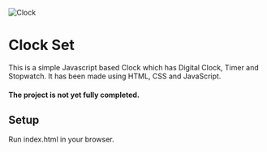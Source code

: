 ![Clock](https://github.com/satvikkaurav/NoobCC-Projects/blob/main/icon.ico?raw=true)
# Clock Set
This is a simple Javascript based Clock which has Digital Clock, Timer and Stopwatch. It has been made using HTML, CSS and JavaScript. 
#### The project is not yet fully completed.
## Setup
Run index.html in your browser.
